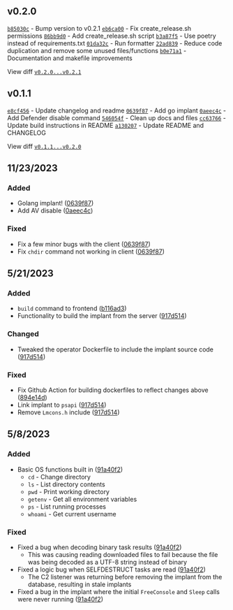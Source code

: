 ## v0.2.0

[`b85030c`](https://github.com/cbrnrd/maliketh/commit/b85030c) - Bump version to v0.2.1
[`eb6ca00`](https://github.com/cbrnrd/maliketh/commit/eb6ca00) - Fix create_release.sh permissions
[`86bb9d0`](https://github.com/cbrnrd/maliketh/commit/86bb9d0) - Add create_release.sh script
[`b3a87f5`](https://github.com/cbrnrd/maliketh/commit/b3a87f5) - Use poetry instead of requirements.txt
[`01da32c`](https://github.com/cbrnrd/maliketh/commit/01da32c) - Run formatter
[`22ad839`](https://github.com/cbrnrd/maliketh/commit/22ad839) - Reduce code duplication and remove some unused files/functions
[`b0e71a1`](https://github.com/cbrnrd/maliketh/commit/b0e71a1) - Documentation and makefile improvements

View diff [`v0.2.0...v0.2.1`](https://github.com/cbrnrd/maliketh/compare/v0.2.0...v0.2.1)

## v0.1.1

[`e8cf456`](https://github.com/cbrnrd/maliketh/commit/e8cf456) - Update changelog and readme
[`0639f87`](https://github.com/cbrnrd/maliketh/commit/0639f87) - Add go implant
[`0aeec4c`](https://github.com/cbrnrd/maliketh/commit/0aeec4c) - Add Defender disable command
[`546054f`](https://github.com/cbrnrd/maliketh/commit/546054f) - Clean up docs and files
[`cc63766`](https://github.com/cbrnrd/maliketh/commit/cc63766) - Update build instructions in README
[`a130207`](https://github.com/cbrnrd/maliketh/commit/a130207) - Update README and CHANGELOG

View diff [`v0.1.1...v0.2.0`](https://github.com/cbrnrd/maliketh/compare/v0.1.1...v0.2.0)


## 11/23/2023

### Added

* Golang implant! ([0639f87](https://github.com/cbrnrd/maliketh/commit/0639f8797838469a068d91f095e3307d2d73ecc4))
* Add AV disable ([0aeec4c](https://github.com/cbrnrd/maliketh/commit/0aeec4c4be8f1efaeaf15ee3d289507036c691df))

### Fixed

* Fix a few minor bugs with the client ([0639f87](https://github.com/cbrnrd/maliketh/commit/0639f8797838469a068d91f095e3307d2d73ecc4))
* Fix `chdir` command not working in client ([0639f87](https://github.com/cbrnrd/maliketh/commit/0639f8797838469a068d91f095e3307d2d73ecc4))

## 5/21/2023

### Added

* `build` command to frontend ([b116ad3](https://github.com/cbrnrd/maliketh/commit/b116ad390120eee94d87ec313d1728a2f2244289))
* Functionality to build the implant from the server ([917d514](https://github.com/cbrnrd/maliketh/commit/917d514fc6075cc15d0e45b4a1a546e6217e4139))

### Changed

* Tweaked the operator Dockerfile to include the implant source code ([917d514](https://github.com/cbrnrd/maliketh/commit/917d514fc6075cc15d0e45b4a1a546e6217e4139))

### Fixed

* Fix Github Action for building dockerfiles to reflect changes above ([894e14d](https://github.com/cbrnrd/maliketh/commit/894e14d79e4b826e6fcdece988f21d35daf09dd6))
* Link implant to `psapi` ([917d514](https://github.com/cbrnrd/maliketh/commit/917d514fc6075cc15d0e45b4a1a546e6217e4139))
* Remove `Lmcons.h` include ([917d514](https://github.com/cbrnrd/maliketh/commit/917d514fc6075cc15d0e45b4a1a546e6217e4139))

## 5/8/2023

### Added

* Basic OS functions built in ([91a40f2](https://github.com/cbrnrd/maliketh/commit/91a40f2ba1cded5a025004a6143578fa84baec66))
  * `cd` - Change directory
  * `ls` - List directory contents
  * `pwd` - Print working directory
  * `getenv` - Get all environment variables
  * `ps` - List running processes
  * `whoami` - Get current username

### Fixed

* Fixed a bug when decoding binary task results ([91a40f2](https://github.com/cbrnrd/maliketh/commit/91a40f2ba1cded5a025004a6143578fa84baec66))
  * This was causing reading downloaded files to fail because the file was being decoded as a UTF-8 string instead of binary
* Fixed a logic bug when SELFDESTRUCT tasks are read ([91a40f2](https://github.com/cbrnrd/maliketh/commit/91a40f2ba1cded5a025004a6143578fa84baec66))
  * The C2 listener was returning before removing the implant from the database, resulting in stale implants
* Fixed a bug in the implant where the initial `FreeConsole` and `Sleep` calls were never running ([91a40f2](https://github.com/cbrnrd/maliketh/commit/91a40f2ba1cded5a025004a6143578fa84baec66))
